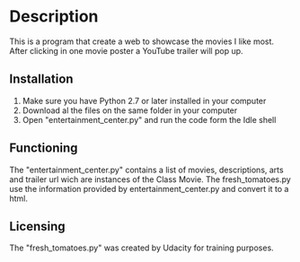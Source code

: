 # Description
This is a program that create a web to showcase the movies I like most.
After clicking in one movie poster a YouTube trailer will pop up.

## Installation
1. Make sure you have Python 2.7 or later installed in your computer
2. Download al the files on the same folder in your computer
3. Open "entertainment_center.py" and run the code form the Idle shell

## Functioning
The "entertainment_center.py" contains a list of movies, descriptions, arts and
trailer url wich are instances of the Class Movie.
The fresh_tomatoes.py use the information provided by entertainment_center.py
and convert it to a html.

## Licensing
The "fresh_tomatoes.py" was created by Udacity for training purposes.
